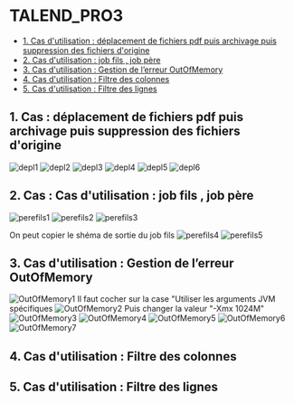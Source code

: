 # TALEND_PRO3

* [1. Cas d'utilisation : déplacement de fichiers pdf puis archivage puis suppression des fichiers d'origine](#depl)
* [2. Cas d'utilisation : job fils , job père](#perefils)
* [3. Cas d'utilisation : Gestion de l’erreur OutOfMemory](#outofmemory)
* [4. Cas d'utilisation : Filtre des colonnes](#colonnes)
* [5. Cas d'utilisation : Filtre des lignes](#lignes)
## 1. Cas : déplacement de fichiers pdf puis archivage puis suppression des fichiers d'origine<a class="anchor" id="dep1"></a>
![depl1](Talend_images/deplacement_archivage_suppression.png)
![depl2](Talend_images/deplacement_archivage_suppression2.png)
![depl3](Talend_images/deplacement_archivage_suppression3.png)
![depl4](Talend_images/deplacement_archivage_suppression4.png)
![depl5](Talend_images/deplacement_archivage_suppression5.png)
![depl6](Talend_images/deplacement_archivage_suppression6.png)

## 2. Cas : Cas d'utilisation : job fils , job père<a class="anchor" id="perefils"></a>

![perefils1](Talend_images/perefils1.png)
![perefils2](Talend_images/perefils2.png)
![perefils3](Talend_images/perefils3.png)

On peut copier le shéma de sortie du job fils
![perefils4](Talend_images/perefils4.png)
![perefils5](Talend_images/perefils5.png)


## 3. Cas d'utilisation : Gestion de l’erreur OutOfMemory<a class="anchor" id="outofmemory"></a>
![OutOfMemory1](Talend_images/OutOfMemory1.png)
Il faut cocher sur la case "Utiliser les arguments JVM spécifiques
![OutOfMemory2](Talend_images/OutOfMemory2.png)
Puis changer la valeur "-Xmx 1024M" 
![OutOfMemory3](Talend_images/OutOfMemory3.png)
![OutOfMemory4](Talend_images/OutOfMemory4.png)
![OutOfMemory5](Talend_images/OutOfMemory5.png)
![OutOfMemory6](Talend_images/OutOfMemory6.png)
![OutOfMemory7](Talend_images/OutOfMemory7.png)



## 4. Cas d'utilisation : Filtre des colonnes<a class="anchor" id="colonnes"></a>
## 5. Cas d'utilisation : Filtre des lignes<a class="anchor" id="lignes"></a>

